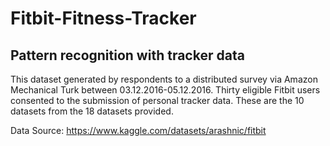 # Fitbit-Fitness-Tracker
## Pattern recognition with tracker data

This dataset generated by respondents to a distributed survey via Amazon Mechanical Turk between 03.12.2016-05.12.2016. 
Thirty eligible Fitbit users consented to the submission of personal tracker data.
These are the 10 datasets from the 18 datasets provided.

Data Source: https://www.kaggle.com/datasets/arashnic/fitbit
